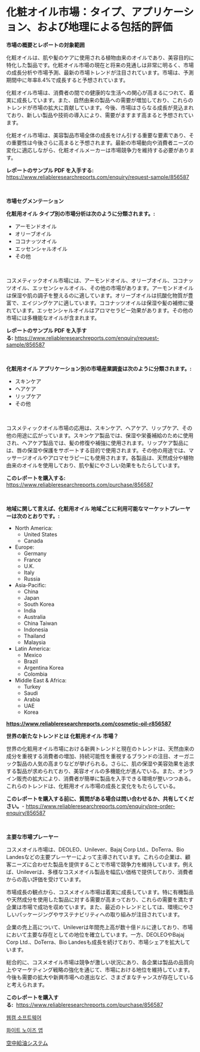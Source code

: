 <p><h1>化粧オイル市場：タイプ、アプリケーション、および地理による包括的評価</h1></p><p><strong>市場の概要とレポートの対象範囲</strong></p>
<p><p>化粧オイルは、肌や髪のケアに使用される植物由来のオイルであり、美容目的に特化した製品です。化粧オイル市場の現在と将来の見通しは非常に明るく、市場の成長分析や市場予測、最新の市場トレンドが注目されています。市場は、予測期間中に年率8.4%で成長すると予想されています。</p><p>化粧オイル市場は、消費者の間での健康的な生活への関心が高まるにつれて、着実に成長しています。また、自然由来の製品への需要が増加しており、これらのトレンドが市場の拡大に貢献しています。今後、市場はさらなる成長が見込まれており、新しい製品や技術の導入により、需要がますます高まると予想されています。</p><p>化粧オイル市場は、美容製品市場全体の成長をけん引する重要な要素であり、その重要性は今後さらに高まると予想されます。最新の市場動向や消費者ニーズの変化に適応しながら、化粧オイルメーカーは市場競争力を維持する必要があります。</p></p>
<p><strong>レポートのサンプル PDF を入手する:</strong> <a href="https://www.reliableresearchreports.com/enquiry/request-sample/856587">https://www.reliableresearchreports.com/enquiry/request-sample/856587</a></p>
<p>&nbsp;</p>
<p><strong>市場セグメンテーション</strong></p>
<p><strong>化粧用オイル タイプ別の市場分析は次のように分類されます。:</strong></p>
<p><ul><li>アーモンドオイル</li><li>オリーブオイル</li><li>ココナッツオイル</li><li>エッセンシャルオイル</li><li>その他</li></ul></p>
<p>&nbsp;</p>
<p><p>コスメティックオイル市場には、アーモンドオイル、オリーブオイル、ココナッツオイル、エッセンシャルオイル、その他の市場があります。アーモンドオイルは保湿や肌の調子を整えるのに適しています。オリーブオイルは抗酸化物質が豊富で、エイジングケアに適しています。ココナッツオイルは保湿や髪の補修に優れています。エッセンシャルオイルはアロマセラピー効果があります。その他の市場には多機能なオイルが含まれます。</p></p>
<p><strong>レポートのサンプル PDF を入手する:</strong>&nbsp;<a href="https://www.reliableresearchreports.com/enquiry/request-sample/856587">https://www.reliableresearchreports.com/enquiry/request-sample/856587</a></p>
<p>&nbsp;</p>
<p><strong> 化粧用オイル アプリケーション別の市場産業調査は次のように分類されます。:</strong></p>
<p><ul><li>スキンケア</li><li>ヘアケア</li><li>リップケア</li><li>その他</li></ul></p>
<p>&nbsp;</p>
<p><p>コスメティックオイル市場の応用は、スキンケア、ヘアケア、リップケア、その他の用途に広がっています。スキンケア製品では、保湿や栄養補給のために使用され、ヘアケア製品では、髪の修復や補強に使用されます。リップケア製品には、唇の保湿や保護をサポートする目的で使用されます。その他の用途では、マッサージオイルやアロマセラピーにも使用されます。各製品は、天然成分や植物由来のオイルを使用しており、肌や髪にやさしい効果をもたらしています。</p></p>
<p><strong>このレポートを購入する:</strong>&nbsp; <a href="https://www.reliableresearchreports.com/purchase/856587">https://www.reliableresearchreports.com/purchase/856587</a></p>
<p>&nbsp;</p>
<p><strong>地域に関して言えば、化粧用オイル 地域ごとに利用可能なマーケットプレーヤーは次のとおりです。:</strong></p>
<p><ul>
    <li>
        North America:
        <ul>
            <li>United States</li>
            <li>Canada</li>
        </ul>
    </li>
    <li>
        Europe:
        <ul>
            <li>Germany</li>
            <li>France</li>
            <li>U.K.</li>
            <li>Italy</li>
            <li>Russia</li>
        </ul>
    </li>
    <li>
        Asia-Pacific:
        <ul>
            <li>China</li>
            <li>Japan</li>
            <li>South Korea</li>
            <li>India</li>
            <li>Australia</li>
            <li>China Taiwan</li>
            <li>Indonesia</li>
            <li>Thailand</li>
            <li>Malaysia</li>
        </ul>
    </li>
    <li>
        Latin America:
        <ul>
            <li>Mexico</li>
            <li>Brazil</li>
            <li>Argentina Korea</li>
            <li>Colombia</li>
        </ul>
    </li>
    <li>
        Middle East & Africa:
        <ul>
            <li>Turkey</li>
            <li>Saudi</li>
            <li>Arabia</li>
            <li>UAE</li>
            <li>Korea</li>
        </ul>
    </li>
    </ul></p>
<p><strong><a href="https://www.reliableresearchreports.com/cosmetic-oil-r856587">https://www.reliableresearchreports.com/cosmetic-oil-r856587</a></strong>&nbsp;</p>
<p><strong>世界の新たなトレンドとは 化粧用オイル 市場？</strong></p>
<p><p>世界の化粧用オイル市場における新興トレンドと現在のトレンドは、天然由来の成分を重視する消費者の増加、持続可能性を重視するブランドの注目、オーガニック製品の人気の高まりなどが挙げられる。さらに、肌の保湿や美容効果を追求する製品が求められており、美容オイルの多機能化が進んでいる。また、オンライン販売の拡大により、消費者が簡単に製品を入手できる環境が整いつつある。これらのトレンドは、化粧用オイル市場の成長と変化をもたらしている。</p></p>
<p><strong>このレポートを購入する前に、質問がある場合は問い合わせるか、共有してください。</strong>- <a href="https://www.reliableresearchreports.com/enquiry/pre-order-enquiry/856587">https://www.reliableresearchreports.com/enquiry/pre-order-enquiry/856587</a></p>
<p>&nbsp;</p>
<p><strong>主要な市場プレーヤー</strong></p>
<p><p>コスメオイル市場は、DEOLEO、Unilever、Bajaj Corp Ltd.、DoTerra、Bio Landesなどの主要プレーヤーによって主導されています。これらの企業は、顧客ニーズに合わせた製品を提供することで市場で競争力を維持しています。例えば、Unileverは、多様なコスメオイル製品を幅広い価格で提供しており、消費者からの高い評価を受けています。</p><p>市場成長の観点から、コスメオイル市場は着実に成長しています。特に有機製品や天然成分を使用した製品に対する需要が高まっており、これらの需要を満たす企業は市場で成功を収めています。また、最近のトレンドとしては、環境にやさしいパッケージングやサステナビリティへの取り組みが注目されています。</p><p>企業の売上高について、Unileverは年間売上高が数十億ドルに達しており、市場において主要な存在としての地位を確立しています。一方、DEOLEOやBajaj Corp Ltd.、DoTerra、Bio Landesも成長を続けており、市場シェアを拡大しています。</p><p>総合的に、コスメオイル市場は競争が激しい状況にあり、各企業は製品の品質向上やマーケティング戦略の強化を通じて、市場における地位を維持しています。今後も需要の拡大や新興市場への進出など、さまざまなチャンスが存在していると考えられます。</p></p>
<p><strong>このレポートを購入する:</strong>&nbsp;&nbsp;<a href="https://www.reliableresearchreports.com/purchase/856587">https://www.reliableresearchreports.com/purchase/856587</a></p>
<p><p><a href="https://medium.com/@garyauer906782023/%EC%9B%B9%EC%BA%A0-%EC%86%8C%ED%94%84%ED%8A%B8%EC%9B%A8%EC%96%B4-%EC%8B%9C%EC%9E%A5-%EB%8F%99%ED%96%A5-%EB%B0%8F-%EC%8B%9C%EC%9E%A5-%EB%B6%84%EC%84%9D-2024-2031%EB%85%84-%EA%B8%B0%EA%B0%84%EC%97%90-%EB%8C%80%ED%95%9C-%EC%98%88%EC%B8%A1-6e86ff0b70ae">웹캠 소프트웨어</a></p><p><a href="https://medium.com/@bubblebutt879567/%ED%99%94%EC%9D%B4%ED%8A%B8-%EB%85%B8%EC%9D%B4%EC%A6%88-%EC%95%B1-%EC%8B%9C%EC%9E%A5-%EC%8B%9C%EC%9E%A5-%EC%A0%90%EC%9C%A0%EC%9C%A8-%EC%8B%9C%EC%9E%A5-%EB%8F%99%ED%96%A5-%EB%B0%8F-%EB%AF%B8%EB%9E%98-%EC%84%B1%EC%9E%A5-%ED%83%90%EC%83%89-5803a2f26cdc">화이트 노이즈 앱</a></p><p><a href="https://medium.com/@brittanyvon2023/%E7%A9%BA%E4%B8%AD%E7%B5%A6%E6%B2%B9%E3%82%B7%E3%82%B9%E3%83%86%E3%83%A0%E3%81%AE%E5%B8%82%E5%A0%B4-%E5%B8%82%E5%A0%B4cagr-%E5%B8%82%E5%A0%B4%E5%8B%95%E5%90%91-%E6%88%90%E9%95%B7%E6%88%A6%E7%95%A5%E3%81%AB%E9%96%A2%E3%81%99%E3%82%8B%E6%B4%9E%E5%AF%9F-98df35907d48">空中給油システム</a></p></p>